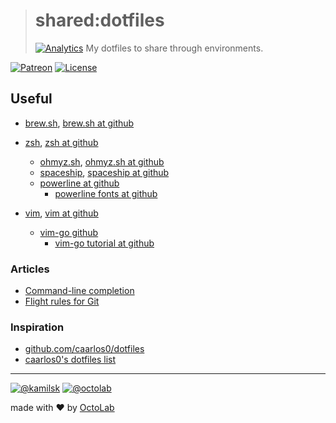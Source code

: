 > # shared:dotfiles
> [![Analytics](https://ga-beacon.appspot.com/UA-109817251-4/shared/dotfiles:readme?pixel)](https://github.com/kamilsk/shared/tree/dotfiles)
> My dotfiles to share through environments.

[![Patreon](https://img.shields.io/badge/patreon-donate-orange.svg)](https://www.patreon.com/octolab)
[![License](https://img.shields.io/badge/license-MIT-blue.svg)](LICENSE)

## Useful

- [brew.sh](http://brew.sh/), [brew.sh at github](https://github.com/Homebrew/brew)

- [zsh](http://www.zsh.org/), [zsh at github](https://github.com/zsh-users/zsh)
  - [ohmyz.sh](http://ohmyz.sh/), [ohmyz.sh at github](https://github.com/robbyrussell/oh-my-zsh)
  - [spaceship](https://denysdovhan.com/spaceship-prompt/), [spaceship at github](https://github.com/denysdovhan/spaceship-prompt)
  - [powerline at github](https://github.com/powerline/powerline)
    - [powerline fonts at github](https://github.com/powerline/fonts)

- [vim](http://www.vim.org/), [vim at github](https://github.com/vim/vim)
  - [vim-go github](https://github.com/fatih/vim-go)
    - [vim-go tutorial at github](https://github.com/fatih/vim-go-tutorial)

### Articles

- [Command-line completion](https://docs.docker.com/compose/completion/)
- [Flight rules for Git](https://github.com/k88hudson/git-flight-rules)

### Inspiration

- [github.com/caarlos0/dotfiles](https://github.com/caarlos0/dotfiles)
- [caarlos0's dotfiles list](https://github.com/getantibody/antibody#in-the-wild)

---

[![@kamilsk](https://img.shields.io/badge/author-%40kamilsk-blue.svg)](https://twitter.com/ikamilsk)
[![@octolab](https://img.shields.io/badge/sponsor-%40octolab-blue.svg)](https://twitter.com/octolab_inc)

made with ❤️ by [OctoLab](https://www.octolab.org/)
